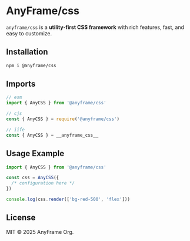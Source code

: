 # AnyFrame/css

`anyframe/css` is a **utility-first CSS framework** with rich features, fast, and easy to customize.

## Installation

```bash
npm i @anyframe/css 
```

## Imports

```javascript
// esm
import { AnyCSS } from '@anyframe/css'

// cjs
const { AnyCSS } = require('@anyframe/css')

// iife
const { AnyCSS } = __anyframe_css__
```

## Usage Example

```javascript
import { AnyCSS } from '@anyframe/css'

const css = AnyCSS({
  /* configuration here */
})

console.log(css.render(['bg-red-500', 'flex']))
```

## License

MIT © 2025 AnyFrame Org.
